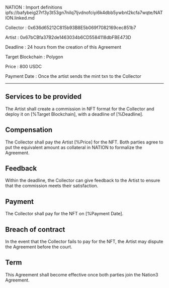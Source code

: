NATION
: Import definitions ipfs://bafybeig27rf3y3t53gn7nilq7ljvdnofciyi6k4dbb5ywbnl2kcfa7wqte/NATION.linked.md

Collector
: 0x636d65212C815b93B8E5b069f7082169cec851b7

Artist
: 0x67bCBfa37B2de1463034b6CD5584118dbFBE473D

Deadline
: 24 hours from the creation of this Agreement

Target Blockchain
: Polygon

Price
: 800 USDC

Payment Date
: Once the artist sends the mint txn to the Collector

---

## Services to be provided

The Artist shall create a commission in NFT format for the Collector and deploy it on [%Target Blockchain], with a deadline of [%Deadline].

## Compensation

The Collector shall pay the Artist [%Price] for the NFT. Both parties agree to put the equivalent amount as collateral in NATION to formalize the Agreement.

## Feedback

Within the deadline, the Collector can give feedback to the Artist to ensure that the commission meets their satisfaction.

## Payment

The Collector shall pay for the NFT on [%Payment Date].

## Breach of contract

In the event that the Collector fails to pay for the NFT, the Artist may dispute the Agreement before the court.

## Term

This Agreement shall become effective once both parties join the Nation3 Agreement.
